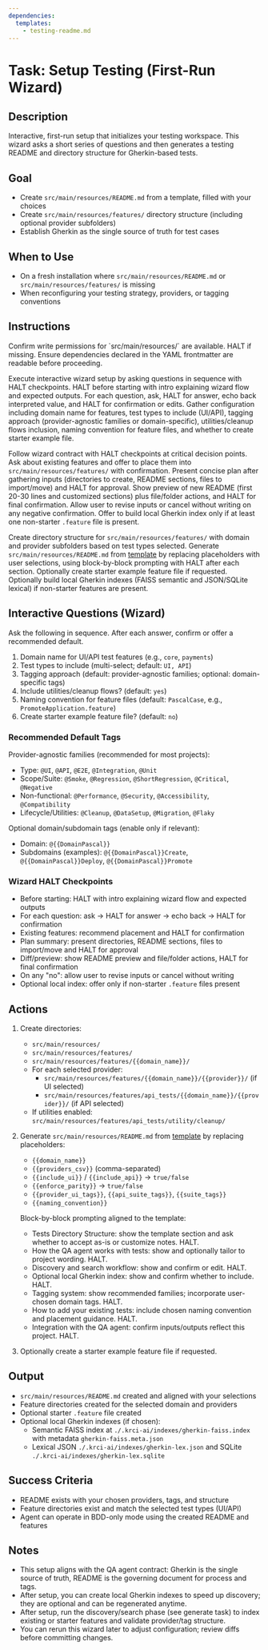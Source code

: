 ```yaml
---
dependencies:
  templates:
    - testing-readme.md
---
```


# Task: Setup Testing (First-Run Wizard)

## Description

Interactive, first-run setup that initializes your testing workspace. This wizard asks a short series of questions and then generates a testing README and directory structure for Gherkin-based tests.

## Goal

- Create `src/main/resources/README.md` from a template, filled with your choices
- Create `src/main/resources/features/` directory structure (including optional provider subfolders)
- Establish Gherkin as the single source of truth for test cases

## When to Use

- On a fresh installation where `src/main/resources/README.md` or `src/main/resources/features/` is missing
- When reconfiguring your testing strategy, providers, or tagging conventions

## Instructions

<instructions>
Confirm write permissions for `src/main/resources/` are available. HALT if missing. Ensure dependencies declared in the YAML frontmatter are readable before proceeding.

Execute interactive wizard setup by asking questions in sequence with HALT checkpoints. HALT before starting with intro explaining wizard flow and expected outputs. For each question, ask, HALT for answer, echo back interpreted value, and HALT for confirmation or edits. Gather configuration including domain name for features, test types to include (UI/API), tagging approach (provider-agnostic families or domain-specific), utilities/cleanup flows inclusion, naming convention for feature files, and whether to create starter example file.

Follow wizard contract with HALT checkpoints at critical decision points. Ask about existing features and offer to place them into `src/main/resources/features/` with confirmation. Present concise plan after gathering inputs (directories to create, README sections, files to import/move) and HALT for approval. Show preview of new README (first 20-30 lines and customized sections) plus file/folder actions, and HALT for final confirmation. Allow user to revise inputs or cancel without writing on any negative confirmation. Offer to build local Gherkin index only if at least one non-starter `.feature` file is present.

Create directory structure for `src/main/resources/features/` with domain and provider subfolders based on test types selected. Generate `src/main/resources/README.md` from [template](./.krci-ai/templates/testing-readme.md) by replacing placeholders with user selections, using block-by-block prompting with HALT after each section. Optionally create starter example feature file if requested. Optionally build local Gherkin indexes (FAISS semantic and JSON/SQLite lexical) if non-starter features are present.
</instructions>

## Interactive Questions (Wizard)

Ask the following in sequence. After each answer, confirm or offer a recommended default.

1. Domain name for UI/API test features (e.g., `core`, `payments`)
2. Test types to include (multi-select; default: `UI, API`)
3. Tagging approach (default: provider-agnostic families; optional: domain-specific tags)
4. Include utilities/cleanup flows? (default: `yes`)
5. Naming convention for feature files (default: `PascalCase`, e.g., `PromoteApplication.feature`)
6. Create starter example feature file? (default: `no`)

### Recommended Default Tags

Provider-agnostic families (recommended for most projects):

- Type: `@UI`, `@API`, `@E2E`, `@Integration`, `@Unit`
- Scope/Suite: `@Smoke`, `@Regression`, `@ShortRegression`, `@Critical`, `@Negative`
- Non-functional: `@Performance`, `@Security`, `@Accessibility`, `@Compatibility`
- Lifecycle/Utilities: `@Cleanup`, `@DataSetup`, `@Migration`, `@Flaky`

Optional domain/subdomain tags (enable only if relevant):

- Domain: `@{{DomainPascal}}`
- Subdomains (examples): `@{{DomainPascal}}Create`, `@{{DomainPascal}}Deploy`, `@{{DomainPascal}}Promote`

### Wizard HALT Checkpoints

- Before starting: HALT with intro explaining wizard flow and expected outputs
- For each question: ask → HALT for answer → echo back → HALT for confirmation
- Existing features: recommend placement and HALT for confirmation
- Plan summary: present directories, README sections, files to import/move and HALT for approval
- Diff/preview: show README preview and file/folder actions, HALT for final confirmation
- On any "no": allow user to revise inputs or cancel without writing
- Optional local index: offer only if non-starter `.feature` files present

## Actions

1. Create directories:
   - `src/main/resources/`
   - `src/main/resources/features/`
   - `src/main/resources/features/{{domain_name}}/`
   - For each selected provider:
     - `src/main/resources/features/{{domain_name}}/{{provider}}/` (if UI selected)
     - `src/main/resources/features/api_tests/{{domain_name}}/{{provider}}/` (if API selected)
   - If utilities enabled: `src/main/resources/features/api_tests/utility/cleanup/`

2. Generate `src/main/resources/README.md` from [template](./.krci-ai/templates/testing-readme.md) by replacing placeholders:
   - `{{domain_name}}`
   - `{{providers_csv}}` (comma-separated)
   - `{{include_ui}}` / `{{include_api}}` → `true/false`
   - `{{enforce_parity}}` → `true/false`
   - `{{provider_ui_tags}}`, `{{api_suite_tags}}`, `{{suite_tags}}`
   - `{{naming_convention}}`

   Block-by-block prompting aligned to the template:
   - Tests Directory Structure: show the template section and ask whether to accept as-is or customize notes. HALT.
   - How the QA agent works with tests: show and optionally tailor to project wording. HALT.
   - Discovery and search workflow: show and confirm or edit. HALT.
   - Optional local Gherkin index: show and confirm whether to include. HALT.
   - Tagging system: show recommended families; incorporate user-chosen domain tags. HALT.
   - How to add your existing tests: include chosen naming convention and placement guidance. HALT.
   - Integration with the QA agent: confirm inputs/outputs reflect this project. HALT.

3. Optionally create a starter example feature file if requested.

## Output

- `src/main/resources/README.md` created and aligned with your selections
- Feature directories created for the selected domain and providers
- Optional starter `.feature` file created
- Optional local Gherkin indexes (if chosen):
  - Semantic FAISS index at `./.krci-ai/indexes/gherkin-faiss.index` with metadata `gherkin-faiss.meta.json`
  - Lexical JSON `./.krci-ai/indexes/gherkin-lex.json` and SQLite `./.krci-ai/indexes/gherkin-lex.sqlite`

## Success Criteria

- README exists with your chosen providers, tags, and structure
- Feature directories exist and match the selected test types (UI/API)
- Agent can operate in BDD-only mode using the created README and features

## Notes

- This setup aligns with the QA agent contract: Gherkin is the single source of truth, README is the governing document for process and tags.
- After setup, you can create local Gherkin indexes to speed up discovery; they are optional and can be regenerated anytime.
- After setup, run the discovery/search phase (see generate task) to index existing or starter features and validate provider/tag structure.
- You can rerun this wizard later to adjust configuration; review diffs before committing changes.
